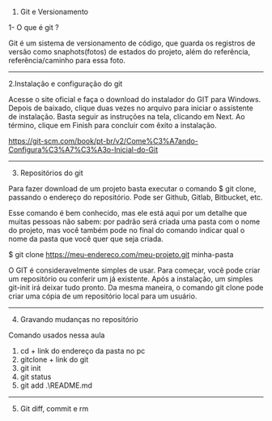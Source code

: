 
01. Git e Versionamento

1- O que é git ?

Git é um sistema de versionamento de código, que guarda os registros de versão
como snaphots(fotos) de estados do projeto, além do referência,
referência/caminho para essa foto.
************************************************************
2.Instalação e configuração do git

Acesse o site oficial e faça o download do instalador do GIT para Windows. 
Depois de baixado, clique duas vezes no arquivo para iniciar o assistente 
de instalação. Basta seguir as instruções na tela, clicando em Next. 
Ao término, clique em Finish para concluir com êxito a instalação.


https://git-scm.com/book/pt-br/v2/Come%C3%A7ando-Configura%C3%A7%C3%A3o-Inicial-do-Git 
***********************************************************
3. Repositórios do git 

Para fazer download de um projeto basta executar o comando $ git clone, passando o endereço do repositório. Pode ser Github, Gitlab, Bitbucket, etc.

Esse comando é bem conhecido, mas ele está aqui por um detalhe que muitas pessoas não sabem: por padrão será criada uma pasta com o nome do projeto, mas você também pode no final do comando indicar qual o nome da pasta que você quer que seja criada.

$ git clone https://meu-endereco.com/meu-projeto.git minha-pasta



O GIT é consideravelmente simples de usar. Para começar, você pode criar um repositório ou conferir um já existente. Após a instalação, um simples git-init irá deixar tudo pronto. Da mesma maneira, o comando git clone pode criar uma cópia de um repositório local para um usuário.

************************************************************
4. Gravando mudanças no repositório

Comando usados nessa aula

1. cd + link do endereço da pasta no pc
2. gitclone + link do git
3. git init
4. git status 
5. git add .\README.md    
********************************************************************
05. Git diff, commit e rm

